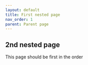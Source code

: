 ```yaml
---
layout: default
title: First nested page
nav_order: 1
parent: Parent page
---
```


## 2nd nested page

This page should be first in the order